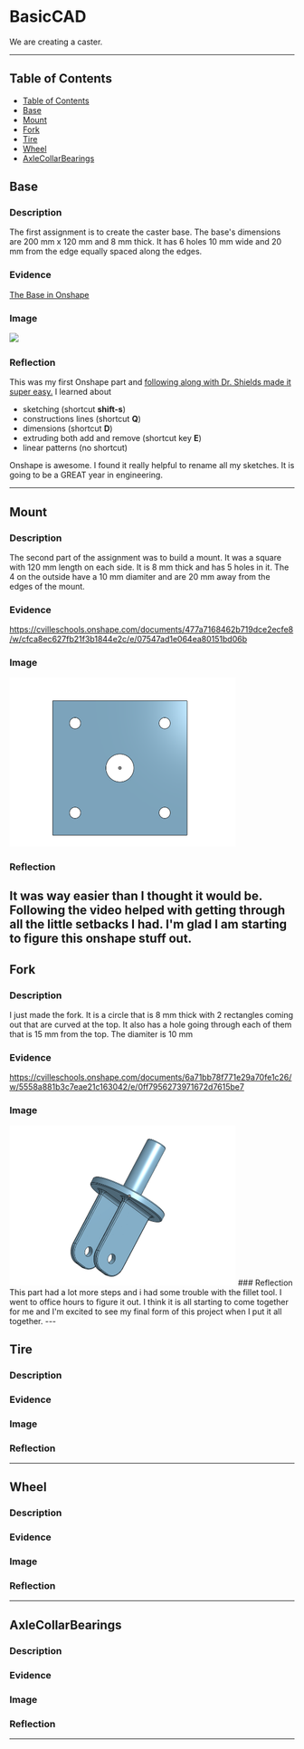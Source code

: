# BasicCAD

We are creating a caster.

---
## Table of Contents
* [Table of Contents](#Table-of-Contents)
* [Base](#Base)
* [Mount](#Mount)
* [Fork](#Fork)
* [Tire](#Tire)
* [Wheel](#Wheel)
* [AxleCollarBearings](#AxleCollarBearings)

## Base

### Description

The first assignment is to create the caster base.  The base's dimensions are 200 mm x 120 mm and 8 mm thick.  It has 6 holes 10 mm wide and 20 mm from the edge equally spaced along the edges.

### Evidence
[The Base in Onshape](https://cvilleschools.onshape.com/documents/0d70f655203ca304cb3c5b7d/w/f55603f962f6fc74f5548a68/e/41d730c570a8d75fce9f51b6)

### Image

<img src="https://github.com/OneCHSEngr/BasicCAD/blob/master/images/Base.jpg" width="400">

### Reflection

This was my first Onshape part and [following along with Dr. Shields made it super easy.](https://www.youtube.com/watch?v=93BFUD-HAG8&feature=emb_title&scrlybrkr=5670f0b4)  I learned about 
* sketching (shortcut **shift-s**)
* constructions lines (shortcut **Q**)
* dimensions (shortcut **D**)
* extruding both add and remove (shortcut key **E**)
* linear patterns (no shortcut)

Onshape is awesome.  I found it really helpful to rename all my sketches.  It is going to be a GREAT year in engineering.

---


## Mount

### Description
The second part of the assignment was to build a mount.  It was a square with 120 mm length on each side. It is 8 mm thick and has 5 holes in it.  The 4 on the outside have a 10 mm diamiter and are 20 mm away from the edges of the mount.
### Evidence
https://cvilleschools.onshape.com/documents/477a7168462b719dce2ecfe8/w/cfca8ec627fb21f3b1844e2c/e/07547ad1e064ea80151bd06b
### Image



<img src="Images/Mount.png" width="400">


### Reflection
It was way easier than I thought it would be.  Following the video helped with getting through all the little setbacks I had.  I'm glad I am starting to figure this onshape stuff out.
---


## Fork

### Description
I just made the fork.  It is a circle that is 8 mm thick with 2 rectangles coming out that are curved at the top.  It also has a hole going through each of them that is 15 mm from the top.  The diamiter is 10 mm
### Evidence
https://cvilleschools.onshape.com/documents/6a71bb78f771e29a70fe1c26/w/5558a881b3c7eae21c163042/e/0ff7956273971672d7615be7
### Image
<img src="Images/Fork.png" width="400">
### Reflection
This part had a lot more steps and i had some trouble with the fillet tool.  I went to office hours to figure it out.  I think it is all starting to come together for me and I'm excited to see my final form of this project when I put it all together.
---


## Tire

### Description

### Evidence

### Image

### Reflection

---


## Wheel

### Description

### Evidence

### Image

### Reflection

---


## AxleCollarBearings

### Description

### Evidence

### Image

### Reflection

---
